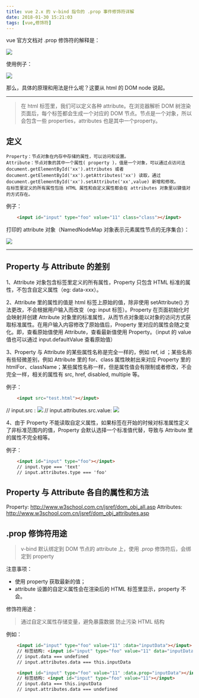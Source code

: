 ```yaml
---
title: vue 2.x 的 v-bind 指令的 .prop 事件修饰符详解
date: 2018-01-30 15:21:03
tags: [vue,修饰符]
---
```

vue 官方文档对 .prop 修饰符的解释是：

![](prop.png)

使用例子：

![](prop-instance.png)

那么，具体的原理和用法是什么呢？这要从 html 的 DOM node 说起。
<!-- more -->


----------

> 在 html  标签里，我们可以定义各种 attribute。在浏览器解析 DOM 树渲染页面后，每个标签都会生成一个对应的 DOM 节点。节点是一个对象，所以会包含一些 properties，attributes 也是其中一个property。

定义
--

    Property：节点对象在内存中存储的属性，可以访问和设置。
    Attribute：节点对象的其中一个属性( property )，值是一个对象，可以通过点访问法 document.getElementById('xx').attributes 或者 document.getElementById('xx').getAttributes('xx') 读取，通过 document.getElementById('xx').setAttribute('xx',value) 新增和修改。
    在标签里定义的所有属性包括 HTML 属性和自定义属性都会在 attributes 对象里以键值对的方式存在。

例子：
```HTML
    <input id="input" type="foo" value="11" class="class"></input>
```
打印的 attribute 对象（NamedNodeMap 对象表示元素属性节点的无序集合）：

![](attribute.png)


----------

Property 与 Attribute 的差别
------------------------

1、Attribute 对象包含标签里定义的所有属性，Property 只包含 HTML 标准的属性，不包含自定义属性（eg: data-xxx）。

2、Attribute 里的属性的值是 html 标签上原始的值，除非使用 setAttribute() 方法更改，不会根据用户输入而改变（eg: input 标签）。Property 在页面初始化时会映射并创建 Attribute 对象里的标准属性，从而节点对象能以对象的访问方式获取标准属性。在用户输入内容修改了原始值后，Property 里对应的属性会随之变化。即，查看原始值使用 Attribute，查看最新值使用 Property。（input 的 value 值也可以通过 input.defaultValue 查看原始值）

3、Property 与 Attribute 的某些属性名称是完全一样的，例如 ref, id ；某些名称有些轻微差别，例如 Attribute 里的 for、class 属性映射出来对应 Property 里的 htmlFor、className；某些属性名称一样，但是属性值会有限制或者修改，不会完全一样，相关的属性有 src, href, disabled, multiple 等。

例子：
```HTML
    <input src="test.html"></input>
```
// input.src :
![](input-src.png)
// input.attributes.src.value:
![](input-attribute.png)

4、由于 Property 不能读取自定义属性，如果标签在开始的时候对标准属性定义了非标准范围内的值，Property 会默认选择一个标准值代替，导致与 Attribute 里的属性不完全相等。

例子：
```HTML
    <input id="input" type="foo"></input>
    // input.type === 'text'
    // input.attributes.type === 'foo'
```


Property 与 Attribute 各自的属性和方法
-----------------------------
Property: http://www.w3school.com.cn/jsref/dom_obj_all.asp
Attributes: http://www.w3school.com.cn/jsref/dom_obj_attributes.asp


.prop 修饰符用途
-----------

> v-bind 默认绑定到 DOM 节点的 attribute 上，使用 .prop 修饰符后，会绑定到 property



注意事项：
- 使用 property 获取最新的值；
- attribute 设置的自定义属性会在渲染后的 HTML 标签里显示，property 不会。

修饰符用途：

>  通过自定义属性存储变量，避免暴露数据
防止污染 HTML 结构

例如：
```HTML
    <input id="input" type="foo" value="11" :data="inputData"></input>
    // 标签结构: <input id="input" type="foo" value="11" data="inputData 的值"></input>
    // input.data === undefined
    // input.attributes.data === this.inputData

    <input id="input" type="foo" value="11" :data.prop="inputData"></input>
    // 标签结构: <input id="input" type="foo" value="11"></input>
    // input.data === this.inputData
    // input.attributes.data === undefined
```
